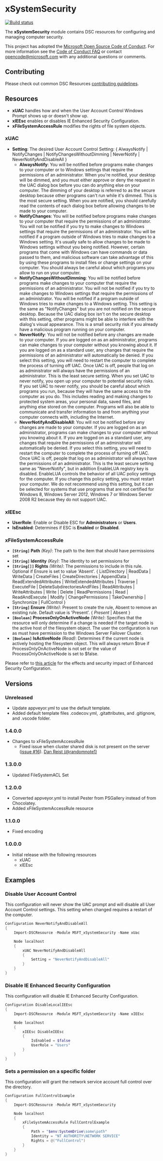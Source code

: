 # xSystemSecurity

[![Build status](https://ci.appveyor.com/api/projects/status/u3h1665qqneo98bh/branch/master?svg=true)](https://ci.appveyor.com/project/PowerShell/xsystemsecurity/branch/master)

The **xSystemSecurity** module contains DSC resources for configuring and
managing computer security.

This project has adopted the [Microsoft Open Source Code of Conduct](https://opensource.microsoft.com/codeofconduct/).
For more information see the [Code of Conduct FAQ](https://opensource.microsoft.com/codeofconduct/faq/) or contact [opencode@microsoft.com](mailto:opencode@microsoft.com) with any additional questions or comments.

## Contributing

Please check out common DSC Resources [contributing guidelines](https://github.com/PowerShell/DscResource.Kit/blob/master/CONTRIBUTING.md).

## Resources

* **xUAC** handles how and when the User Account Control Windows Prompt 
  shows up or doesn't show up.
* **xIEEsc** enables or disables IE Enhanced Security Configuration.
* **xFileSystemAccessRule** modifies the rights of file system objects.

### xUAC

* **Setting**: The desired User Account Control Setting: { AlwaysNotify | NotifyChanges | NotifyChangesWithoutDimming | NeverNotify | NeverNotifyAndDisableAll }
  * **AlwaysNotify**: You will be notified before programs make changes to your computer or to Windows settings that require the permissions of an administrator. When you're notified, your desktop will be dimmed, and you must either approve or deny the request in the UAC dialog box before you can do anything else on your computer. The dimming of your desktop is referred to as the secure desktop because other programs can't run while it's dimmed. This is the most secure setting. When you are notified, you should carefully read the contents of each dialog box before allowing changes to be made to your computer.
  * **NotifyChanges**: You will be notified before programs make changes to your computer that require the permissions of an administrator. You will not be notified if you try to make changes to Windows settings that require the permissions of an administrator. You will be notified if a program outside of Windows tries to make changes to a Windows setting. It's usually safe to allow changes to be made to Windows settings without you being notified. However, certain programs that come with Windows can have commands or data passed to them, and malicious software can take advantage of this by using these programs to install files or change settings on your computer. You should always be careful about which programs you allow to run on your computer.
  * **NotifyChangesWithoutDimming**: You will be notified before programs make changes to your computer that require the permissions of an administrator. You will not be notified if you try to make changes to Windows settings that require the permissions of an administrator. You will be notified if a program outside of Windows tries to make changes to a Windows setting. This setting is the same as "NotifyChanges" but you are not notified on the secure desktop. Because the UAC dialog box isn't on the secure desktop with this setting, other programs might be able to interfere with the dialog's visual appearance. This is a small security risk if you already have a malicious program running on your computer.
  * **NeverNotify**: You will not be notified before any changes are made to your computer. If you are logged on as an administrator, programs can make changes to your computer without you knowing about it. If you are logged on as a standard user, any changes that require the permissions of an administrator will automatically be denied. If you select this setting, you will need to restart the computer to complete the process of turning off UAC. Once UAC is off, people that log on as administrator will always have the permissions of an administrator. This is the least secure setting. When you set UAC to never notify, you open up your computer to potential security risks. If you set UAC to never notify, you should be careful about which programs you run, because they will have the same access to the computer as you do. This includes reading and making changes to protected system areas, your personal data, saved files, and anything else stored on the computer. Programs will also be able to communicate and transfer information to and from anything your computer connects with, including the Internet.
  * **NeverNotifyAndDisableAll**: You will not be notified before any changes are made to your computer. If you are logged on as an administrator, programs can make changes to your computer without you knowing about it. If you are logged on as a standard user, any changes that require the permissions of an administrator will automatically be denied. If you select this setting, you will need to restart the computer to complete the process of turning off UAC. Once UAC is off, people that log on as administrator will always have the permissions of an administrator. This is the least secure setting same as "NeverNotify", but in addition EnableLUA registry key is disabled. EnableLUA controls the behavior of all UAC policy settings for the computer. If you change this policy setting, you must restart your computer. We do not recommend using this setting, but it can be selected for systems that use programs that are not certified for Windows 8, Windows Server 2012, Windows 7 or Windows Server 2008 R2 because they do not support UAC.

### xIEEsc

* **UserRole**: Enable or Disable ESC for **Administrators** or **Users**.
* **IsEnabled**: Determines if ESC is **Enabled** or **Disabled**.

### xFileSystemAccessRule

* **`[String]` Path** _(Key)_: The path to the item that should have permissions set
* **`[String]` Identity** _(Key)_: The identity to set permissions for
* **`[String[]]` Rights** _(Write)_: The permissions to include in this rule. Optional if Ensure is set to value 'Absent'. { ListDirectory | ReadData | WriteData | CreateFiles | CreateDirectories | AppendData | ReadExtendedAttributes | WriteExtendedAttributes | Traverse | ExecuteFile | DeleteSubdirectoriesAndFiles | ReadAttributes | WriteAttributes | Write | Delete | ReadPermissions | Read | ReadAndExecute | Modify | ChangePermissions | TakeOwnership | Synchronize | FullControl }
* **`[String]` Ensure** _(Write)_: Present to create the rule, Absent to remove an existing rule. Default value is 'Present'. { *Present* | Absent }
* **`[Boolean]` ProcessOnlyOnActiveNode** _(Write)_: Specifies that the resource will only determine if a change is needed if the target node is the active host of the filesystem object. The user the configuration is run as must have permission to the Windows Server Failover Cluster.
* **`[Boolean]` IsActiveNode** _(Read)_: Determines if the current node is actively hosting the filesystem object. This will always return $true if ProcessOnlyOnActiveNode is not set or the value of ProcessOnlyOnActiveNode is set to $false.

Please refer to [this article](http://technet.microsoft.com/en-us/library/dd883248(v=ws.10).aspx) for the effects and security impact of Enhanced Security Configuration.

## Versions

### Unreleased

* Update appveyor.yml to use the default template.
* Added default template files .codecov.yml, .gitattributes, and .gitignore, and
  .vscode folder.

### 1.4.0.0

* Changes to xFileSystemAccessRule
  * Fixed issue when cluster shared disk is not present on the server ([issue #16](https://github.com/PowerShell/xSystemSecurity/issues/16)). [Dan Reist (@randomnote1)](https://github.com/randomnote1)

### 1.3.0.0

* Updated FileSystemACL Set

### 1.2.0.0

* Converted appveyor.yml to install Pester from PSGallery instead of from Chocolatey.
* Added xFileSystemAccessRule resource

### 1.1.0.0

* Fixed encoding

### 1.0.0.0

* Initial release with the following resources
  * xUAC
  * xIEEsc

## Examples

### Disable User Account Control

This configuration will never show the UAC prompt and will disable all User Account Control settings. This setting when changed requires a restart of the computer.

```powershell
Configuration NeverNotifyAndDisableAll
{
    Import-DSCResource -Module MSFT_xSystemSecurity -Name xUac

    Node localhost
    {
        xUAC NeverNotifyAndDisableAll
        {
            Setting = "NeverNotifyAndDisableAll"
        }
    }
}
```

### Disable IE Enhanced Security Configuration

This configuration will disable IE Enhanced Security Configuration.

```powershell
Configuration DisableLocalIEEsc
{
    Import-DSCResource -Module MSFT_xSystemSecurity -Name xIEEsc

    Node localhost
    {
        xIEEsc DisableIEEsc
        {
            IsEnabled = $false
            UserRole = "Users"
        }
    }
}
```

### Sets a permission on a specific folder

This configuration will grant the network service account full control over the directory.

```powershell
Configuration FullControlExample
{
    Import-DSCResource -Module MSFT_xSystemSecurity

    Node localhost
    {
        xFileSystemAccessRule FullControlExample
        {
            Path = "$env:SystemDrive\some\path"
            Identity = "NT AUTHORITY\NETWORK SERVICE"
            Rights = @("FullControl")
        }
    }
}
```
